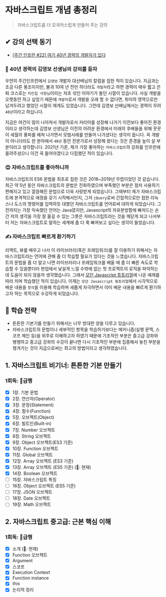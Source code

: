 # 자바스크립트 개념 총정리

> 자바스크립트를 더 모국어스럽게 만들어 주는 강의

## ✔ 강의 선택 동기

-   [[주간 인프런 #22] 여기 40년 경력의 개발자가 있다](https://www.inflearn.com/pages/weekly-inflearn-22)

### 🎫 40년 경력의 김영보 선생님의 강의를 듣자

우연히 주간인프런에서 `김영보` 개발자 대선배님의 칼럼을 접한 적이 있습니다.
지금과는 조금 다른 풍조이지만, 불과 10여 년 전만 하더라도 `개발자`라고 하면 경력이 매우 짧고 은퇴 코스로는 `치킨집 사장님`이라는 자조 섞인 이야기가 돌던 시절이 있습니다.
사실 개발을 오랫동안 하고 싶었기 때문에 `개발자`로서 개발을 오래 할 수 없다면, 취미의 영역으로만 남겨두려고 했었던 시절이 제게도 있었습니다.
그런데 김영보 선배님께서는 경력이 무려 `40년`이라고 하십니다.

지금은 여건이 많이 나아져서 개발자로서 커리어를 성장해 나가기 이전보다 좋아진 환경이라고 생각하는데 김영보 선생님은 이전의 어려운 환경에서 미래의 후배들을 위해 꿋꿋이 세월의 풍파를 헤쳐 나가면서 모범사례를 만들어 나가셨다는 생각이 듭니다. 꼭 개발이 아니더라도 한 분야에서 `40년` 동안 전문가로서 성장해 왔다는 것은 존경을 높이 살 부분이라고 생각합니다.
2021년 기준, 제가 가장 좋아하는 `자바스크립트`의 강좌를 인프런에 올려주셨으니 이건 꼭 들어야겠다고 다짐했던 적이 있습니다.

### 😍 자바스크립트를 좋아하니까

자바스크립트의 ES6 문법을 최초로 접한 것은 2018~2019년 무렵이었던 것 같습니다. 최근 약 5년 동안 자바스크립트의 문법은 진화하였으며 부족했던 부분은 점차 사용하기 편해지고 있고 깔끔해진 문법으로 더욱 사랑받게 되었습니다. 그때부터 제가 자바스크립트에 본격적으로 애정을 갖기 시작해서인지, 그저 `jQuery`로써 간접적으로만 접한 리눅스나 도스의 명령어를 입력하듯 대했던 자바스크립트를 언어로써 대하게 되었습니다. 그전까지는 가장 익숙했던 언어는 Java였지만, Javascript의 자유분방함에 빠져드는 순간 저의 생각을 가장 잘 옮길 수 있는 그릇은 자바스크립트라는 것을 깨닫게 되고 나서부터 저는 자바스크립트로 말하는 세계에 좀 더 푹 빠져보고 싶다는 생각이 들었습니다.

### ✍ 자바스크립트 빠르게 환기하기

리액트, 뷰를 배우고 나서 이 라이브러리(혹은 프레임워크)를 잘 이용하기 위해서는 자바스크립트라는 언어에 관해 좀 더 학습할 필요가 있다는 것을 느꼈습니다.
자바스크립트의 문법을 좀 더 알고 나면 라이브러리나 프레임워크를 배울 때 좀 더 빠른 속도로 학습할 수 있을뿐더러 현업에서 낯설게 느낄 수밖에 없는 첫 프로젝트의 로직을 파악하는 데 도움이 되지 않을까 생각했습니다. 그래서 [모던 Javascript 튜토리얼](https://ko.javascript.info/)에 나온 예제를 따라 치며 학습했던 적이 있습니다.
이제는 `모던 Javascript 튜토리얼`에서 시각적으로 배운 내용을 `청각`을 이용해 학습하며 새롭게 자극하면서 이미 배운 내용을 빠르게 환기하고자 하는 목적으로 수강하게 되었습니다.

## 🚩 학습 전략

-   튼튼한 기본기를 만들기 위해서는 너무 방대한 양을 다루고 있습니다.
-   자바스크립트의 문법이나 세부적인 항목을 학습하기보다는 메커니즘(실행 문맥, 스코프 체인 등)을 위주로 이해하고자 하였기 때문에 기초적인 부분은 중고급 강좌와 병행하고
    중고급 강좌의 수강이 끝나면 다시 기초적인 부분에 집중해서 놓친 부분을 챙겨가는 것이 지금으로써는 최고의 방법이라고 생각하였습니다.

## 1. 자바스크립트 비기너: 튼튼한 기본 만들기

### 1회독: 🚄급행

-   [x] 1장. 기본 문법
-   [x] 2장. 연산자(Operator)
-   [x] 3장. 문장(Statement)
-   [x] 4장. 함수(Function)
-   [x] 5장. 오브젝트(Object)
-   [x] 6장. 빌트인(Built-in)
-   [x] 7장. Number 오브젝트
-   [x] 8장. String 오브젝트
-   [x] 9장. Object 오브젝트(ES3 기준)
-   [x] 10장. Function 오브젝트
-   [x] 11장. Global 오브젝트
-   [x] 12장. Array 오브젝트 (ES3 기준)
-   [x] 13장. Array 오브젝트 (ES5 기준) (📌: 현재)
-   [x] 14장. Boolean 오브젝트
-   [ ] 15장. 자바스크립트 특징
-   [ ] 16장. Object 오브젝트 (ES5 기준)
-   [ ] 17장. JSON 오브젝트
-   [ ] 18장. Date 오브젝트
-   [ ] 19장. Math 오브젝트

## 2. 자바스크립트 중고급: 근본 핵심 이해

### 1회독: 🚄급행

-   [x] 소개 (📌: 현재)
-   [x] Function 오브젝트
-   [x] Argument
-   [x] 스코프
-   [x] Execution Context
-   [x] Function instance
-   [x] this
-   [x] 논리적 정리
